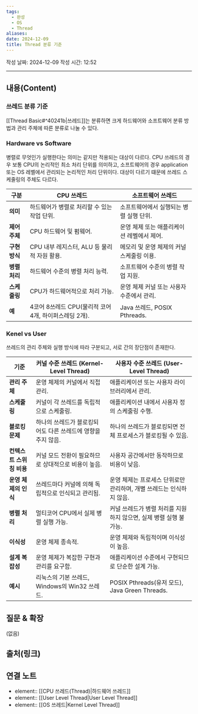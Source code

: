 ```yaml
---
tags:
  - 완성
  - OS
  - Thread
aliases: 
date: 2024-12-09
title: Thread 분류 기준
---
```

작성 날짜: 2024-12-09
작성 시간: 12:52


----
## 내용(Content)

### 쓰레드 분류 기준

[[Thread Basic#^40241b|쓰레드]]는 분류하면 크게 하드웨어와 소프트웨어 분류 방법과 관리 주체에 따른 분류로 나눌 수 있다.


### Hardware vs Software

병렬로 무엇인가 실행한다는 의미는 같지만 적용되는 대상이 다르다. CPU 쓰레드의 경우 보통 CPU의 논리적인 최소 처리 단위를 의미하고, 소프트웨어의 경우 application 또는 OS 레벨에서 관리되는 논리적인 처리 단위이다. 대상이 다르기 떄문에 쓰레드 스케줄링의 주체도 다르다.

| 구분        | CPU 쓰레드                             | 소프트웨어 쓰레드                 |
| --------- | ----------------------------------- | ------------------------- |
| **의미**    | 하드웨어가 병렬로 처리할 수 있는 작업 단위.           | 소프트웨어에서 실행되는 병렬 실행 단위.    |
| **제어 주체** | CPU 하드웨어 및 펌웨어.                     | 운영 체제 또는 애플리케이션 레벨에서 제어.  |
| **구현 방식** | CPU 내부 레지스터, ALU 등 물리적 자원 활용.       | 메모리 및 운영 체제의 커널 스케줄링 이용.  |
| **병렬 처리** | 하드웨어 수준의 병렬 처리 능력.                  | 소프트웨어 수준의 병렬 작업 지원.       |
| **스케줄링**  | CPU가 하드웨어적으로 처리 가능.                 | 운영 체제 커널 또는 사용자 수준에서 관리.  |
| **예**     | 4코어 8쓰레드 CPU(물리적 코어 4개, 하이퍼스레딩 2개). | Java 쓰레드, POSIX Pthreads. |

### Kenel vs User

쓰레드의 관리 주체와 실행 방식에 따라 구분되고, 서로 간의 장단점이 존재한다.

|**기준**|**커널 수준 쓰레드 (Kernel-Level Thread)**|**사용자 수준 쓰레드 (User-Level Thread)**|
|---|---|---|
|**관리 주체**|운영 체제의 커널에서 직접 관리.|애플리케이션 또는 사용자 라이브러리에서 관리.|
|**스케줄링**|커널이 각 쓰레드를 독립적으로 스케줄링.|애플리케이션 내에서 사용자 정의 스케줄링 수행.|
|**블로킹 문제**|하나의 쓰레드가 블로킹되어도 다른 쓰레드에 영향을 주지 않음.|하나의 쓰레드가 블로킹되면 전체 프로세스가 블로킹될 수 있음.|
|**컨텍스트 스위칭 비용**|커널 모드 전환이 필요하므로 상대적으로 비용이 높음.|사용자 공간에서만 동작하므로 비용이 낮음.|
|**운영 체제의 인식**|쓰레드마다 커널에 의해 독립적으로 인식되고 관리됨.|운영 체제는 프로세스 단위로만 관리하며, 개별 쓰레드는 인식하지 않음.|
|**병렬 처리**|멀티코어 CPU에서 실제 병렬 실행 가능.|커널 쓰레드가 병렬 처리를 지원하지 않으면, 실제 병렬 실행 불가능.|
|**이식성**|운영 체제 종속적.|운영 체제와 독립적이며 이식성이 높음.|
|**설계 복잡성**|운영 체제가 복잡한 구현과 관리를 요구함.|애플리케이션 수준에서 구현되므로 단순한 설계 가능.|
|**예시**|리눅스의 기본 쓰레드, Windows의 Win32 쓰레드.|POSIX Pthreads(유저 모드), Java Green Threads.|


## 질문 & 확장

(없음)

## 출처(링크)


## 연결 노트

- element:: [[CPU 쓰레드(Thread)|하드웨어 쓰레드]]
- element:: [[User Level Thread|User Level Thread]]
- element:: [[OS 쓰레드|Kernel Level Thread]]









